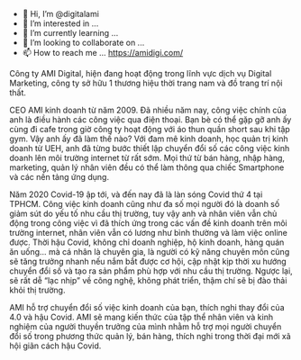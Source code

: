 - 👋 Hi, I’m @digitalami
- 👀 I’m interested in ...
- 🌱 I’m currently learning ...
- 💞️ I’m looking to collaborate on ...
- 📫 How to reach me ...
https://amidigi.com/
<!---
digitalami/digitalami is a ✨ special ✨ repository because its `README.md` (this file) appears on your GitHub profile.
You can click the Preview link to take a look at your changes.
--->
Công ty AMI Digital, hiện đang hoạt động trong lĩnh vực dịch vụ Digital Marketing, công ty sở hữu 1 thương hiệu thời trang nam và đồ trang trí nội thất.

CEO AMI kinh doanh từ năm 2009. Đã nhiều năm nay, công việc chính của anh là điều hành các công việc qua điện thoại. Bạn bè có thể gặp gỡ anh ấy cùng đi cafe trong giờ công ty hoạt động với áo thun quần short sau khi tập gym. Vậy anh ấy đã làm thế nào? Với đam mê kinh doanh, học quản trị kinh doanh từ UEH, anh đã từng bước thiết lập chuyển đổi số các công việc kinh doanh lên môi trường internet từ rất sớm. Mọi thứ từ bán hàng, nhập hàng, marketing, quản lý nhân viên đều có thể làm thông qua chiếc Smartphone và các nền tảng ứng dụng.

Năm 2020 Covid-19 ập tới, và đến nay đã là làn sóng Covid thứ 4 tại TPHCM. Công việc kinh doanh cũng như đa số mọi người đó là doanh số giảm sút do yếu tố nhu cầu thị trường, tuy vậy anh và nhân viên vẫn chủ động trong công việc vì đã thích ứng trong các vấn đề kinh doanh trên môi trường internet, nhân viên vẫn có lương như bình thường và làm việc online được. Thời hậu Covid, không chỉ doanh nghiệp, hộ kinh doanh, hàng quán ăn uống… mà cá nhân là chuyên gia, là người có kỹ năng chuyên môn cũng sẽ tăng trưởng nhanh nếu nắm bắt được cơ hội, cập nhật kịp thời xu hướng chuyển đổi số và tạo ra sản phẩm phù hợp với nhu cầu thị trường. Ngược lại, sẽ rất dễ “lạc nhịp” về công nghệ, không phát triển, thậm chí sẽ bị đào thải khỏi thị trường.

AMI hỗ trợ chuyển đổi số việc kinh doanh của bạn, thích nghi thay đổi của 4.0 và hậu Covid.
AMI sẽ mang kiến thức của tập thể nhân viên và kinh nghiệm của người thuyền trưởng của mình nhằm hỗ trợ mọi người chuyển đổi số trong phương thức quản lý, bán hàng, thích nghi trong thời đại mới xã hội giãn cách hậu Covid.
